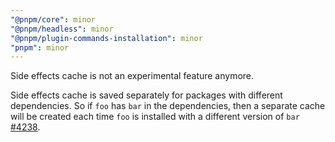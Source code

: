 ```yaml
---
"@pnpm/core": minor
"@pnpm/headless": minor
"@pnpm/plugin-commands-installation": minor
"pnpm": minor
---
```


Side effects cache is not an experimental feature anymore.

Side effects cache is saved separately for packages with different dependencies. So if `foo` has `bar` in the dependencies, then a separate cache will be created each time `foo` is installed with a different version of `bar` [#4238](https://github.com/pnpm/pnpm/pull/4238).

